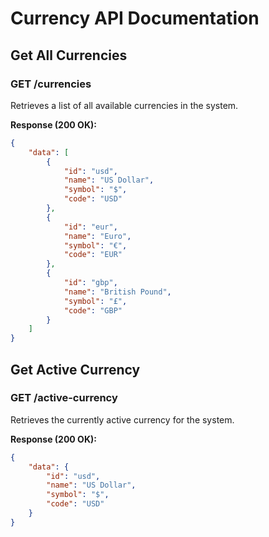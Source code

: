 # Currency API Documentation

## Get All Currencies

### GET /currencies

Retrieves a list of all available currencies in the system.

**Response (200 OK):**

```json
{
	"data": [
		{
			"id": "usd",
			"name": "US Dollar",
			"symbol": "$",
			"code": "USD"
		},
		{
			"id": "eur",
			"name": "Euro",
			"symbol": "€",
			"code": "EUR"
		},
		{
			"id": "gbp",
			"name": "British Pound",
			"symbol": "£",
			"code": "GBP"
		}
	]
}
```

## Get Active Currency

### GET /active-currency

Retrieves the currently active currency for the system.

**Response (200 OK):**

```json
{
	"data": {
		"id": "usd",
		"name": "US Dollar",
		"symbol": "$",
		"code": "USD"
	}
}
```
